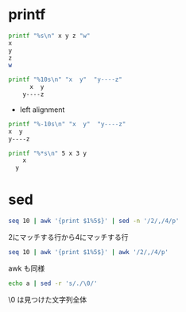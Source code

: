 # printf
```sh
printf "%s\n" x y z "w"
x
y
z
w
```

```sh
printf "%10s\n" "x  y"  "y----z"
      x  y
    y----z
```

- left alignment
```sh
printf "%-10s\n" "x  y"  "y----z"
x  y
y----z
```

```sh
printf "%*s\n" 5 x 3 y
    x
  y
```

# sed
```sh
seq 10 | awk '{print $1%5$}' | sed -n '/2/,/4/p'
```
2にマッチする行から4にマッチする行
```sh
seq 10 | awk '{print $1%5$}' | awk '/2/,/4/p'
```
awk も同様

```sh
echo a | sed -r 's/./\0/' 
```
\0 は見つけた文字列全体
